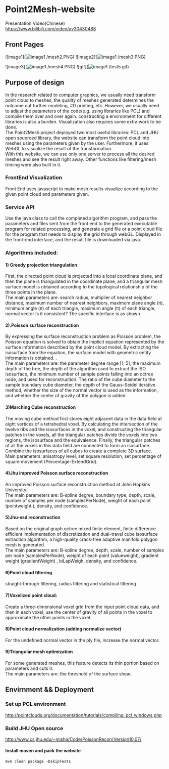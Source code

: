 # Point2Mesh-website
Presentation Video(Chinese)<br>
https://www.bilibili.com/video/av30430488
## Front Pages
![image1](![image1](https://github.com/lmy1108/Point2Mesh-website/tree/master/images)
/mesh2.PNG)
![image2](![image1](https://github.com/lmy1108/Point2Mesh-website/tree/master/images)
/mesh3.PNG)

![image3](![image1](https://github.com/lmy1108/Point2Mesh-website/tree/master/images)
/mesh4.PNG)
![gif](![image1](https://github.com/lmy1108/Point2Mesh-website/tree/master/images)
/test5.gif)

## Purpose of design
In the research related to computer graphics, we usually need transform point cloud to meshes, the quality of meshes generated determines the outcome out further modeling, #D printing, etc. However, we usually need to adjust the patameters of the code(e.g. using libraries like PCL) and compile them over and over again. constructing a environment for different libraries is also a burden. Visualization also requires some extra work to be done. <br>  The Point2Mesh project deployed two most useful libraries: PCL and JHU open souorced library, the website can transform the point cloud into meshes using the parameters given by the user. Furthermore, it uses WebGL to visualize the result of the transformation. <br>  With this website, we can use only one server to process all the desired meshes and see the result right away. Other functions like filtering/mesh triming were also built in it.

### FrontEnd Visualization
Front End uses javascript to make mesh results visualize according to the given point cloud and parameters given.

### Service API
Use the java class to call the completed algorithm program, and pass the parameters and files sent from the front end to the generated executable program for related processing, and generate a grid file or a point cloud file for the program that needs to display the grid through webGL. Displayed in the front-end interface, and the result file is downloaded via java.
### Algorithms included:
#### 1) Greedy projection triangulation
First, the directed point cloud is projected into a local coordinate plane, and then the plane is triangulated in the coordinate plane, and a triangular mesh surface model is obtained according to the topological relationship of the three points in the plane. <br>
The main parameters are: search radius, multiplier of nearest neighbor distance, maximum number of nearest neighbors, maximum plane angle (π), minimum angle (π) of each triangle, maximum angle (π) of each triangle, normal vector Is it consistent?
The specific interface is as shown

 
#### 2).Poisson surface reconstruction
By expressing the surface reconstruction problem as Poisson problem, the Poisson equation is solved to obtain the implicit equation represented by the surface information described by the point cloud model. By extracting the isosurface from the equation, the surface model with geometric entity information is obtained. . <br>
The main parameters are: the parameter degree range [1, 5], the maximum depth of the tree, the depth of the algorithm used to extract the ISO isosurface, the minimum number of sample points falling into an octree node, and used for reconstruction. The ratio of the cube diameter to the sample boundary cube diameter, the depth of the Gauss-Seidel iterative method, whether the size of the normal vector is used as the information, and whether the center of gravity of the polygon is added.


#### 3)Marching Cube reconstruction
The moving cube method first stores eight adjacent data in the data field at eight vertices of a tetrahedral voxel. By calculating the intersection of the twelve ribs and the isosurfaces in the voxel, and constructing the triangular patches in the voxels, all the triangular patches divide the voxels into two regions, the isosurface and the equivalence. Finally, the triangular patches of all the voxels in this data field are connected to form an isosurface. Combine the isosurfaces of all cubes to create a complete 3D surface. <br>
Main parameters: anisotropy level, set square resolution, set percentage of square movement (Percentage-ExtendGrid).


 
#### 4)Jhu improved Poisson surface reconstruction
An improved Poisson surface reconstruction method at John Hopkins University. <br>
The main parameters are: B-spline degree, boundary type, depth, scale, number of samples per node (samplesPerNode), weight of each point (pointweight ), density, and confidence.


#### 5)Jhu-ssd reconstruction
Based on the original graph octree mixed finite element, finite difference efficient implementation of discretization and dual-travel cube isosurface extraction algorithm, a high-quality crack-free adaptive manifold polygon mesh is generated. <br>
The main parameters are: B-spline degree, depth, scale, number of samples per node (samplesPerNode), weight of each point (valueweight), gradient weight (gradientWeight) , biLapWeigh, density, and confidence.





#### 6)Point cloud filtering
straight-through filtering, radius filtering and statistical filtering
#### 7)Voxelized point cloud:
Create a three-dimensional voxel grid from the input point cloud data, and then in each voxel, use the center of gravity of all points in the voxel to approximate the other points in the voxel.

#### 8)Point cloud normalization (adding normalize vector)
For the undefined normal vector in the ply file, increase the normal vector.


#### 9)Triangular mesh optimization
For some generated meshes, this feature detects its thin portion based on parameters and cuts it. <br>
The main parameters are: the threshold of the surface shear.

## Envirnment && Deployment
### Set up PCL environment
http://pointclouds.org/documentation/tutorials/compiling_pcl_windows.php

### Build JHU Open source 
http://www.cs.jhu.edu/~misha/Code/PoissonRecon/Version10.07/


#### Install maven and pack the website
```
mvn clean package -DskipTests
```
